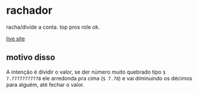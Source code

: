 # rachador

racha/divide a conta. top pros role ok.

[live site](https://viniceosm.github.io/rachador/)

## motivo disso

A intenção é dividir o valor, se der número muito quebrado tipo `$ 7.77777777778` ele arredonda pra cima (`$ 7.78`) e vai diminuindo os décimos para alguém, até fechar o valor.
